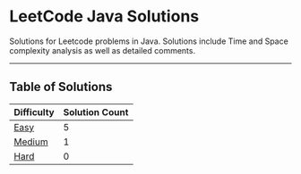 # LeetCode Java Solutions

Solutions for Leetcode problems in Java. Solutions include Time and Space complexity analysis as well as detailed
comments.

---

## Table of Solutions

| Difficulty                  | Solution Count |
|-----------------------------|----------------|
| [Easy](/Easy/README.md)     | 5              |
| [Medium](/Medium/README.md) | 1              |
| [Hard](/Hard/README.md)     | 0              |
